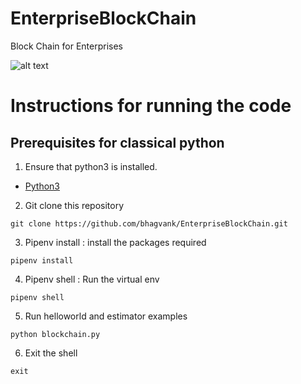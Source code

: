 # EnterpriseBlockChain
Block Chain for Enterprises


![alt text](https://github.com/bhagvank/arc/blob/master/)



# Instructions for running the code

## Prerequisites for classical python

1. Ensure that  python3 is installed.
  * [Python3](https://www.python.org/downloads/)
  
2. Git clone this repository
```
git clone https://github.com/bhagvank/EnterpriseBlockChain.git

```
3. Pipenv install : install the packages required
```
pipenv install
```

4. Pipenv shell : Run the virtual env 
```
pipenv shell
```
5. Run helloworld and estimator examples
```
python blockchain.py

```
6. Exit the shell
```
exit
```



